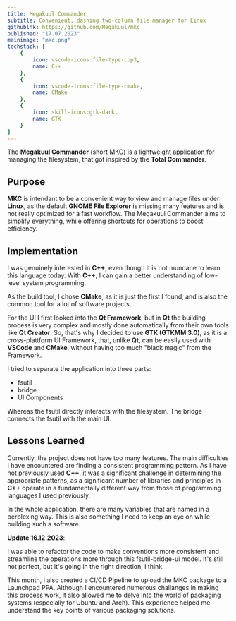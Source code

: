 ```yaml
---
title: Megakuul Commander
subtitle: Convenient, dashing two-column file manager for Linux
githublnk: https://github.com/Megakuul/mkc
published: "17.07.2023"
mainimage: "mkc.png"
techstack: [
    {
        icon: vscode-icons:file-type-cpp3,
        name: C++
    },
    {
        icon: vscode-icons:file-type-cmake,
        name: CMake
    },
    {
        icon: skill-icons:gtk-dark,
        name: GTK
    }
]
---
```


The **Megakuul Commander** (short MKC) is a lightweight application for managing the filesystem, that got inspired by the **Total Commander**.  

## Purpose

**MKC** is intendant to be a convenient way to view and manage files under **Linux**, as the default **GNOME File Explorer** is missing many features and is not really optimized for a fast workflow. The Megakuul Commander aims to simplify everything, while offering shortcuts for operations to boost efficiency.  


## Implementation

I was genuinely interested in **C++**, even though it is not mundane to learn this language today. With **C++**, I can gain a better understanding of low-level system programming.

As the build tool, I chose **CMake**, as it is just the first I found, and is also the common tool for a lot of software projects.

For the UI I first looked into the **Qt Framework**, but in **Qt** the building process is very complex and mostly done automatically from their own tools like **Qt Creator**. 
So, that's why I decided to use **GTK (GTKMM 3.0)**, as it is a cross-plattform UI Framework, that, unlike **Qt**, can be easily used with **VSCode** and **CMake**, without having too much "black magic" from the Framework.

I tried to separate the application into three parts:

- fsutil
- bridge
- UI Components

Whereas the fsutil directly interacts with the filesystem. The bridge connects the fsutil with the main UI.

## Lessons Learned

Currently, the project does not have too many features. The main difficulties I have encountered are finding a consistent programming pattern. 
As I have not previously used **C++**, it was a significant challenge in determining the appropriate patterns, as a significant number of libraries and principles in **C++** operate in a fundamentally different way from those of programming languages I used previously.

In the whole application, there are many variables that are named in a perplexing way. This is also something I need to keep an eye on while building such a software.

**Update 16.12.2023**:

I was able to refactor the code to make conventions more consistent and streamline the operations more through this fsutil-bridge-ui model. It's still not perfect, but it's going in the right direction, I think.

This month, I also created a CI/CD Pipeline to upload the MKC package to a Launchpad PPA. Although I encountered numerous challanges in making this process work, it also allowed me to delve into the world of packaging systems (especially for Ubuntu and Arch). This experience helped me understand the key points of various packaging solutions.